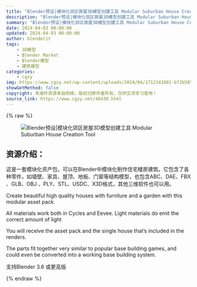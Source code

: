 ```yaml
---
title: "Blender预设|模块化郊区房屋3D模型创建工具 Modular Suburban House Creation Tool"
description: "Blender预设|模块化郊区房屋3D模型创建工具 Modular Suburban House Creation Tool"
summary: "Blender预设|模块化郊区房屋3D模型创建工具 Modular Suburban House Creation Tool"
date: 2024-04-03 00:00:00
updated: 2024-04-03 00:00:00
author: blenderit
tags: 
    - 3D模型
    - Blender Market
    - Blender模型
    - 建筑模型
categories:
    - cgzy
img: https://www.cgzy.net/wp-content/uploads/2024/04/1712141881-bf2b585aaeb7a04.webp
showGetMethod: false
copyright: 本插件资源来自网络，版权归原作者所有，仅供交流学习使用！
source_link: https://www.cgzy.net/40430.html
---
```


{% raw %}
<div class="wp-block-image is-style-border-round-and-with-shadow">
<figure class="aligncenter size-large"><img decoding="async" src="https://img.alicdn.com/imgextra/i1/717183932/O1CN01hpESOa1euuH4vssBS_!!717183932.jpg" title="Blender预设|模块化郊区房屋3D模型创建工具 Modular Suburban House Creation Tool" alt="Blender预设|模块化郊区房屋3D模型创建工具 Modular Suburban House Creation Tool"></figure></div><div class="wp-block-pandastudio-title"><div class="title_style_01"><h2 id="h2-0">资源介绍：</h2></div></div><p class="is-style-text-indent-2em">这是一套模块化资产包，可以在Blender中模块化制作住宅楼房建筑。它包含了各种零件，如墙壁、家具、屋顶、地板、门窗等结构模型，也包含ABC、DAE、FBX 、GLB、OBJ 、PLY、STL、USDC、X3D格式，其他三维软件也可以用。</p><p>Create beautiful high quality houses with furniture and a garden with this modular asset pack.</p><p>All materials work both in Cycles and Eevee. Light materials do emit the correct amount of light</p><p>You will receive the asset pack and the single house that’s included in the renders.</p><p>The parts fit together very similar to popular base building games, and could even be converted into a working base building system.</p><div class="wp-block-pandastudio-tips"><div class="tip success "><p>支持Blender 3.6 或更高版</p>
</div></div>
<div style="display: none">cgzy</div>
{% endraw %}